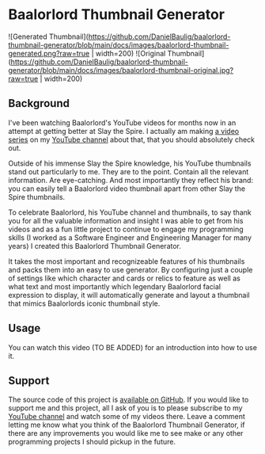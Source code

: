 # Baalorlord Thumbnail Generator

![Generated Thumbnail](https://github.com/DanielBaulig/baalorlord-thumbnail-generator/blob/main/docs/images/baalorlord-thumbnail-generated.png?raw=true | width=200)
![Original Thumbnail](https://github.com/DanielBaulig/baalorlord-thumbnail-generator/blob/main/docs/images/baalorlord-thumbnail-original.jpg?raw=true | width=200)

## Background

I've been watching Baalorlord's YouTube videos for months now in an attempt at getting better at Slay the Spire. I actually am making [a video series](https://www.youtube.com/playlist?list=PLJQIz3pNVTxdcI1S5GMDggtNGeS2mjZvX) on my [YouTube channel](https://www.youtube.com/channel/UC4hXQyDZKl_ach8vyCiyJjw/) about that, that you should absolutely check out.

Outside of his immense Slay the Spire knowledge, his YouTube thumbnails stand out particularly to me. They are to the point. Contain all the relevant information. Are eye-catching. And most importantly they reflect his brand: you can easily tell a Baalorlord video thumbnail apart from other Slay the Spire thumbnails.

To celebrate Baalorlord, his YouTube channel and thumbnails, to say thank you for all the valuable information and insight I was able to get from his videos and as a fun little project to continue to engage my programming skills (I worked as a Software Engineer and Engineering Manager for many years) I created this Baalorlord Thumbnail Generator.

It takes the most important and recognizeable features of his thumbnails and packs them into an easy to use generator. By configuring just a couple of settings like which character and cards or relics to feature as well as what text and most importantly which legendary Baalorlord facial expression to display, it will automatically generate and layout a thumbnail that mimics Baalorlords iconic thumbnail style.

## Usage

You can watch this video (TO BE ADDED) for an introduction into how to use it. 

## Support

The source code of this project is [available on GitHub](https://github.com/DanielBaulig/baalorlord-thumbnail-generator). If you would like to support me and this project, all I ask of you is to please subscribe to my [YouTube channel](https://www.youtube.com/channel/UC4hXQyDZKl_ach8vyCiyJjw/) and watch some of my videos there. Leave a comment letting me know what you think of the Baalorlord Thumbnail Generator, if there are any improvements you would like me to see make or any other programming projects I should pickup in the future.